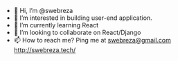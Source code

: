 - 👋 Hi, I’m @swebreza
- 👀 I’m interested in building user-end application.
- 🌱 I’m currently learning React
- 💞️ I’m looking to collaborate on React/Django
- 📫 How to reach me? Ping me at swebreza@gmail.com
http://swebreza.tech/

<!---
swebreza/swebreza is a ✨ special ✨ repository because its `README.md` (this file) appears on your GitHub profile.
You can click the Preview link to take a look at your changes.
--->
